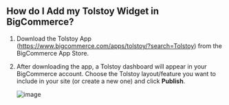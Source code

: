 ## How do I Add my Tolstoy Widget in BigCommerce?

1. Download the Tolstoy App (https://www.bigcommerce.com/apps/tolstoy/?search=Tolstoy) from the BigCommerce App Store.

2. After downloading the app, a Tolstoy dashboard will appear in your BigCommerce account. Choose the Tolstoy layout/feature you want to include in your site (or create a new one) and click **Publish**.

   ![image](https://github.com/GoTolstoy/tolstoy-toly-kb/assets/159800692/a5e9bbb5-f860-4564-830e-6c96b3e5d244)

